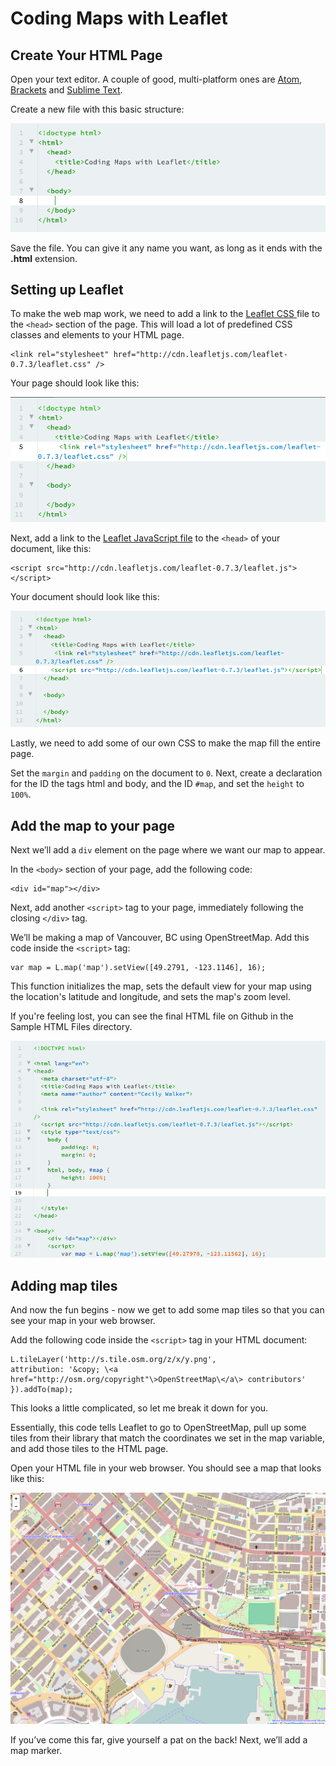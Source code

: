 # Coding Maps with Leaflet
## Create Your HTML Page

Open your text editor. A couple of good, multi-platform ones are [Atom](http://atom.io "Atom text editor"), [Brackets](http://brackets.io "Brackets text editor") and [Sublime Text](http://sublimetext.com "Sublime Text").

Create a new file with this basic structure:

![Basic HTML Page](images/HTML01.png)

Save the file. You can give it any name you want, as long as it ends with the **.html** extension.

## Setting up Leaflet
To make the web map work, we need to add a link to the [Leaflet CSS ](https://cdnjs.cloudflare.com/ajax/libs/leaflet/0.7.3/leaflet.css)file to the `<head>` section of the page. This will load a lot of predefined CSS classes and elements to your HTML page.

    <link rel="stylesheet" href="http://cdn.leafletjs.com/leaflet-0.7.3/leaflet.css" />

Your page should look like this:

![HTML Step 2 - add Leaflet CSS](images/HTML02.png "HTML Sample 02")

Next, add a link to the [Leaflet JavaScript file](http://cdn.leafletjs.com/leaflet-0.7.3/leaflet.js "Leaflet JavaScript library") to the ```<head>``` of your document, like this:

    <script src="http://cdn.leafletjs.com/leaflet-0.7.3/leaflet.js"></script>

Your document should look like this:

![Coding Maps with Leaflet - Step 3 - Add Leaflet js](images/HTML03.png "Coding Maps with Leaflet - Step 3")

Lastly, we need to add some of our own CSS to make the map fill the entire page. 

Set the `margin` and `padding` on the document to `0`. Next, create a declaration for the ID the tags html and body, and the ID `#map`, and set the `height` to `100%`.

## Add the map to your page
Next we’ll add a `div` element on the page where we want our map to appear.

In the `<body>` section of your page, add the following code:

    <div id="map"></div>

Next, add another `<script>` tag to your page, immediately following the closing `</div>` tag.

We’ll be making a map of Vancouver, BC using OpenStreetMap. Add this code inside the `<script>` tag:

    var map = L.map('map').setView([49.2791, -123.1146], 16);

This function initializes the map, sets the default view for your map using the location's latitude and longitude, and sets the map's zoom level.

If you're feeling lost, you can see the final HTML file on Github in the Sample HTML Files directory.


![add geocoding and zoom map to full page](images/HTML06.png)


## Adding map tiles
And now the fun begins - now we get to add some map tiles so that you can see your map in your web browser.

Add the following code inside the `<script>` tag in your HTML document:

    L.tileLayer('http://s.tile.osm.org/z/x/y.png',
    attribution: '&copy; \<a href="http://osm.org/copyright"\>OpenStreetMap\</a\> contributors'
    }).addTo(map);

This looks a little complicated, so let me break it down for you.

Essentially, this code tells Leaflet to go to OpenStreetMap, pull up some tiles from their library that match the coordinates we set in the map variable, and add those tiles to the HTML page.

Open your HTML file in your web browser. You should see a map that looks like this:

![Map of Vancouver BC](images/MAP01.png)

If you’ve come this far, give yourself a pat on the back! Next, we’ll add a map marker.
